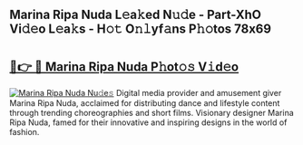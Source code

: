 ## Marina Ripa Nuda L𝚎a𝚔ed N𝚞𝚍e - Part-XhO Vi𝚍𝚎o L𝚎a𝚔s - H𝚘𝚝 O𝚗𝚕yf𝚊ns P𝚑𝚘tos 78x69

# <h2><a href="http://kf66t6b.oniu.top/?m=Marina+Ripa+Nuda">🔗👉 🔴 Marina Ripa Nuda P𝚑ot𝚘𝚜 V𝚒d𝚎o</a></h2>

[![Marina Ripa Nuda Nu𝚍e𝚜](https://i.imgur.com/0qMVB7G.gif)](http://kf66t6b.oniu.top/?m=Marina+Ripa+Nuda)
Digital media provider and amusement giver Marina Ripa Nuda, acclaimed for distributing dance and lifestyle content through trending choreographies and short films. Visionary designer Marina Ripa Nuda, famed for their innovative and inspiring designs in the world of fashion.  
